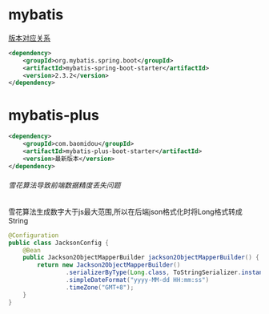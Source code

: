 # mybatis


[版本对应关系](https://mybatis.org/spring-boot-starter/mybatis-spring-boot-autoconfigure/)

```xml
<dependency>
    <groupId>org.mybatis.spring.boot</groupId>
    <artifactId>mybatis-spring-boot-starter</artifactId>
    <version>2.3.2</version>
</dependency>
```
# mybatis-plus

```xml
<dependency>
	<groupId>com.baomidou</groupId>
	<artifactId>mybatis-plus-boot-starter</artifactId>
	<version>最新版本</version>
</dependency>
```

###### 雪花算法导致前端数据精度丢失问题

雪花算法生成数字大于js最大范围,所以在后端json格式化时将Long格式转成String

```java
@Configuration
public class JacksonConfig {
    @Bean
    public Jackson2ObjectMapperBuilder jackson2ObjectMapperBuilder() {
        return new Jackson2ObjectMapperBuilder()
                .serializerByType(Long.class, ToStringSerializer.instance)
                .simpleDateFormat("yyyy-MM-dd HH:mm:ss")
                .timeZone("GMT+8");
    }
}
```